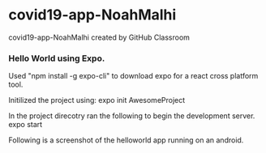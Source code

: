 # covid19-app-NoahMalhi
covid19-app-NoahMalhi created by GitHub Classroom

### Hello World using Expo. 

Used "npm install -g expo-cli" to download expo for a react cross platform tool.

Initilized the project using:
expo init AwesomeProject

In the project direcotry ran the following to begin the development server.
expo start

Following is a screenshot of the helloworld app running on an android.
